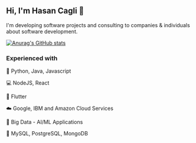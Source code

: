 ## Hi, I'm Hasan Cagli 👋

I'm developing software projects and consulting to companies & individuals about software development.

[![Anurag's GitHub stats](https://github-readme-stats.vercel.app/api?username=hasancagli)](https://github.com/anuraghazra/github-readme-stats)

### Experienced with

📓 Python, Java, Javascript

💻 NodeJS, React

📱 Flutter

☁️ Google, IBM and Amazon Cloud Services

🤖 Big Data - AI/ML Applications

📙 MySQL, PostgreSQL, MongoDB

<!--
### Links

▶️ Youtube: https://www.youtube.com/channel/UCcq4-SBMFSzAogiKMmVLlAQ

👨‍💼 Linkedin: https://www.linkedin.com/in/hasan-cagli-b811001a7/

➤ Instagram: https://instagram.com/hasan_cagli5

- 🔭 I’m currently working on ...
- 🌱 I’m currently learning ...
- 👯 I’m looking to collaborate on ...
- 🤔 I’m looking for help with ...
- 💬 Ask me about ...
- 📫 How to reach me: ...
- 😄 Pronouns: ...
- ⚡ Fun fact: ...
-->
